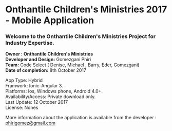 <h1>Onthantile Children's Ministries 2017 - Mobile Application</h1>

<h3>Welcome to the Onthantile Children's Ministries Project for Industry Expertise.</h3>

<strong>Owner : Onthantile Children's Ministries</strong></br>
<strong>Developer and Design:</strong> Gomezgani Phiri</br>
<strong>Team:</strong> Code Select ( Denise, Michael , Barry, Eder, Gomezgani) </br>
<strong>Date of completion:</strong> 8th October 2017</br>

App Type: Hybrid </br>
Framwork: Ionic-Angular 3. </br>
Platforms: Ios, Windows phone, Android 4.0+. </br>
Availability/Access: Private download only. </br>
Last Update: 12 October 2017 </br>
License: Nones </br> 
 
More information about the application is available from the developer : phirigomez@gmail.com </br> 





